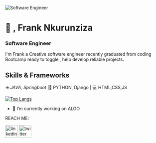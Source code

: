 
![Software Engineer](https://media-exp1.licdn.com/dms/image/C4E16AQFSZ0cQcO344Q/profile-displaybackgroundimage-shrink_350_1400/0/1635256854589?e=1645056000&v=beta&t=37eaamxDHFXaBgjnuS-Gz4QE-ehGzJCt7Srxq5CoYLA)

# 🤙 , Frank Nkurunziza
### Software Engineer

I'm Frank a Creative software engineer recently graduated from coding Bootcamp ready to toggle , help develop reliable projects.

## Skills & Frameworks
*☕ JAVA, Springboot* |🐍 PYTHON, Django  | 💻 HTML,CSS,JS






 [![Top Langs](https://github-readme-stats.vercel.app/api/top-langs/?username=franknkurunziza)](https://github.com/anuraghazra/github-readme-stats)

- 🔭 I’m currently working on ALGO 


REACH ME:

[<img src='https://cdn.jsdelivr.net/npm/simple-icons@3.0.1/icons/linkedin.svg' alt='linkedin' height='40'>](https://www.linkedin.com/in/frank-nkurunziza/)  [<img src='https://cdn.jsdelivr.net/npm/simple-icons@3.0.1/icons/twitter.svg' alt='twitter' height='40'>](https://twitter.com/franknkurunziz1)  



